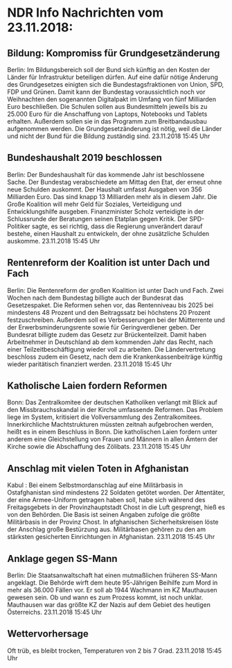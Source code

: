 # NDR Info Nachrichten vom 23.11.2018:


## Bildung: Kompromiss für Grundgesetzänderung
Berlin: Im Bildungsbereich soll der Bund sich künftig an den Kosten der Länder für Infrastruktur beteiligen dürfen. Auf eine dafür nötige Änderung des Grundgesetzes einigten sich die Bundestagsfraktionen von Union, SPD, FDP und Grünen. Damit kann der Bundestag voraussichtlich noch vor Weihnachten den sogenannten Digitalpakt im Umfang von fünf Milliarden Euro beschließen. Die Schulen sollen aus Bundesmitteln jeweils bis zu 25.000 Euro für die Anschaffung von Laptops, Notebooks und Tablets erhalten. Außerdem sollen sie in das Programm zum Breitbandausbau aufgenommen werden. Die Grundgesetzänderung ist nötig, weil die Länder und nicht der Bund für die Bildung zuständig sind. 23.11.2018 15:45 Uhr 

## Bundeshaushalt 2019 beschlossen
Berlin: Der Bundeshaushalt für das kommende Jahr ist beschlossene Sache. Der Bundestag verabschiedete am Mittag den Etat, der erneut ohne neue Schulden auskommt. Der Haushalt umfasst Ausgaben von 356 Milliarden Euro. Das sind knapp 13 Milliarden mehr als in diesem Jahr. Die Große Koalition will mehr Geld für Soziales, Verteidigung und Entwicklungshilfe ausgeben. Finanzminister Scholz verteidigte in der Schlussrunde der Beratungen seinen Etatplan gegen Kritik. Der SPD-Politiker sagte, es sei richtig, dass die Regierung unverändert darauf bestehe, einen Haushalt zu entwickeln, der ohne zusätzliche Schulden auskomme. 23.11.2018 15:45 Uhr 

## Rentenreform der Koalition ist unter Dach und Fach
Berlin: Die Rentenreform der großen Koalition ist unter Dach und Fach. Zwei Wochen nach dem Bundestag billigte auch der Bundesrat das Gesetzespaket. Die Reformen sehen vor, das Rentenniveau bis 2025 bei mindestens 48 Prozent und den Beitragssatz bei höchstens 20 Prozent festzuschreiben. Außerdem soll es Verbesserungen bei der Mütterrente und der Erwerbsminderungsrente sowie für Geringverdiener geben. Der Bundesrat billigte zudem das Gesetz zur Brückenteilzeit. Damit haben Arbeitnehmer in Deutschland ab dem kommenden Jahr das Recht, nach einer Teilzeitbeschäftigung wieder voll zu arbeiten. Die Ländervertretung beschloss zudem ein Gesetz, nach dem die Krankenkassenbeiträge künftig wieder paritätisch finanziert werden. 23.11.2018 15:45 Uhr 

## Katholische Laien fordern Reformen
Bonn: Das Zentralkomitee der deutschen Katholiken verlangt mit Blick auf den Missbrauchsskandal in der Kirche umfassende Reformen. Das Problem liege im System, kritisiert die Vollversammlung des Zentralkomitees. Innerkirchliche Machtstrukturen müssten zeitnah aufgebrochen werden, heißt es in einem Beschluss in Bonn. Die katholischen Laien fordern unter anderem eine Gleichstellung von Frauen und Männern in allen Ämtern der Kirche sowie die Abschaffung des Zölibats. 23.11.2018 15:45 Uhr 

## Anschlag mit vielen Toten in Afghanistan
Kabul : Bei einem Selbstmordanschlag auf eine Militärbasis in Ostafghanistan sind mindestens 22 Soldaten getötet worden. Der Attentäter, der eine Armee-Uniform getragen haben soll, habe sich während des Freitagsgebets in der Provinzhauptstadt Chost in die Luft gesprengt, hieß es von den Behörden. Die Basis ist seinen Angaben zufolge die größte Militärbasis in der Provinz Chost. In afghanischen Sicherheitskreisen löste der Anschlag große Bestürzung aus. Militärbasen gehören zu den am stärksten gesicherten Einrichtungen in Afghanistan. 23.11.2018 15:45 Uhr 

## Anklage gegen SS-Mann
Berlin: Die Staatsanwaltschaft hat einen mutmaßlichen früheren SS-Mann angeklagt. Die Behörde wirft dem heute 95-Jährigen Beihilfe zum Mord in mehr als 36.000 Fällen vor. Er soll ab 1944 Wachmann im KZ Mauthausen gewesen sein. Ob und wann es zum Prozess kommt, ist noch unklar. Mauthausen war das größte KZ der Nazis auf dem Gebiet des heutigen Österreichs. 23.11.2018 15:45 Uhr 

## Wettervorhersage
Oft trüb, es bleibt trocken, Temperaturen von 2 bis 7 Grad. 23.11.2018 15:45 Uhr 
